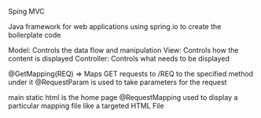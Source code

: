 Sping MVC

Java framework for web applications 
using spring.io to create the boilerplate code

Model: Controls the data flow and manipulation
View: Controls how the content is displayed
Controller: Controls what needs to be displayed


@GetMapping(REQ) => Maps GET requests to /REQ to the specified method under it
@RequestParam is used to take parameters for the request

main static html is the home page
@RequestMapping used to display a particular mapping file like a targeted HTML File
